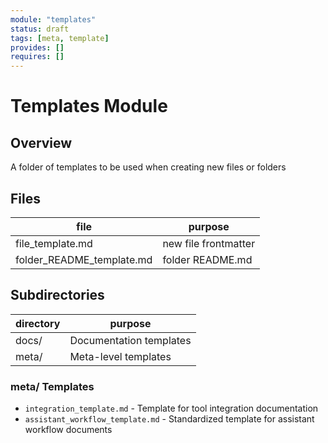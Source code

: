 ```yaml
---
module: "templates"
status: draft
tags: [meta, template]
provides: []
requires: []
---
```

# Templates Module
## Overview
A folder of templates to be used when creating new files or folders
## Files
| file                      | purpose               |
|---------------------------|-----------------------|
|file_template.md           |new file frontmatter   |
|folder_README_template.md  |folder README.md       |

## Subdirectories
| directory | purpose                    |
|-----------|----------------------------|
| docs/     | Documentation templates    |
| meta/     | Meta-level templates       |

### meta/ Templates
- `integration_template.md` - Template for tool integration documentation
- `assistant_workflow_template.md` - Standardized template for assistant workflow documents